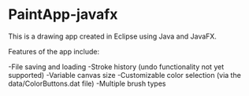 # PaintApp-javafx

This is a drawing app created in Eclipse using Java and JavaFX.

Features of the app include:

-File saving and loading
-Stroke history (undo functionality not yet supported)
-Variable canvas size
-Customizable color selection (via the data/ColorButtons.dat file)
-Multiple brush types
